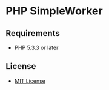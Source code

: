 PHP SimpleWorker
=============

Requirements
------------

- PHP 5.3.3 or later

License
-------

- [MIT License](http://www.opensource.org/licenses/mit-license.php)
